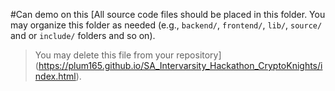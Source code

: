 #Can demo on this 
[All source code files should be placed in this folder. You may organize this folder as needed (e.g., `backend/`, `frontend/`, `lib/`, `source/` and or `include/` folders and so on).

> You may delete this file from your repository](https://plum165.github.io/SA_Intervarsity_Hackathon_CryptoKnights/index.html).
